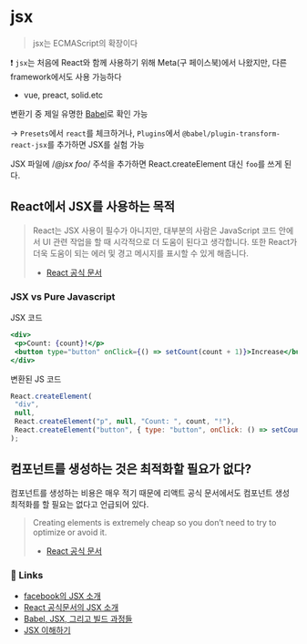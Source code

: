 # jsx

>jsx는 ECMAScript의 확장이다

❗️ `jsx`는 처음에 React와 함께 사용하기 위해 Meta(구 페이스북)에서 나왔지만, 다른 framework에서도 사용 가능하다

- vue, preact, solid.etc

변환기 중 제일 유명한 [Babel](https://babeljs.io/repl)로 확인 가능

→ `Presets`에서 `react`를 체크하거나, `Plugins`에서 `@babel/plugin-transform-react-jsx`를 추가하면 JSX를 실험 가능

JSX 파일에 /*@jsx foo*/ 주석을 추가하면 React.createElement 대신 `foo`를 쓰게 된다.

## React에서 JSX를 사용하는 목적

>React는 JSX 사용이 필수가 아니지만, 대부분의 사람은 JavaScript 코드 안에서 UI 관련 작업을 할 때 시각적으로 더 도움이 된다고 생각합니다. 또한 React가 더욱 도움이 되는 에러 및 경고 메시지를 표시할 수 있게 해줍니다.
>
>- [React 공식 문서](https://ko.legacy.reactjs.org/docs/introducing-jsx.html)

### JSX vs Pure Javascript

JSX 코드

```jsx
<div>
 <p>Count: {count}!</p>
 <button type="button" onClick={() => setCount(count + 1)}>Increase</button>
</div>
```

변환된 JS 코드

```jsx
React.createElement(
 "div",
 null,
 React.createElement("p", null, "Count: ", count, "!"),
 React.createElement("button", { type: "button", onClick: () => setCount(count + 1) }, "Increase")
);
```

## 컴포넌트를 생성하는 것은 최적화할 필요가 없다?

컴포넌트를 생성하는 비용은 매우 적기 때문에 리액트 공식 문서에서도 컴포넌트 생성 최적화를 할 필요는 없다고 언급되어 있다.

>Creating elements is extremely cheap so you don’t need to try to optimize or avoid it.
>
>- [React 공식 문서](https://react.dev/reference/react/createElement)

### 📎 Links

- [facebook의 JSX 소개](https://facebook.github.io/jsx/)
- [React 공식문서의 JSX 소개](https://ko.reactjs.org/docs/introducing-jsx.html)
- [Babel, JSX, 그리고 빌드 과정들](https://ko.reactjs.org/docs/faq-build.html)
- [JSX 이해하기](https://ko.reactjs.org/docs/jsx-in-depth.html)
